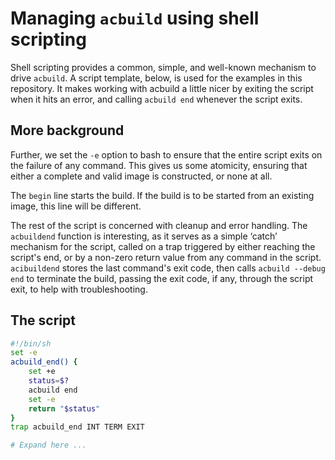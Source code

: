 # Managing `acbuild` using shell scripting

Shell scripting provides a common, simple, and well-known mechanism to drive
`acbuild`. A script template, below, is used for the examples in this
repository. It makes working with acbuild a little nicer by exiting the script
when it hits an error, and calling `acbuild end` whenever the script exits.

## More background

Further, we set the `-e` option to bash to ensure that the entire script exits
on the failure of any command. This gives us some atomicity, ensuring that
either a complete and valid image is constructed, or none at all.

The `begin` line starts the build. If the build is to be started from an
existing image, this line will be different.

The rest of the script is concerned with cleanup and error handling. The
`acbuildend` function is interesting, as it serves as a simple ‘catch’ mechanism
for the script, called on a trap triggered by either reaching the script's end,
or by a non-zero return value from any command in the script. `acibuildend`
stores the last command's exit code, then calls `acbuild --debug end` to
terminate the build, passing the exit code, if any, through the script exit, to
help with troubleshooting.

## The script

```sh
#!/bin/sh
set -e
acbuild_end() {
    set +e
    status=$?
    acbuild end
    set -e
    return "$status"
}
trap acbuild_end INT TERM EXIT

# Expand here ...
```
